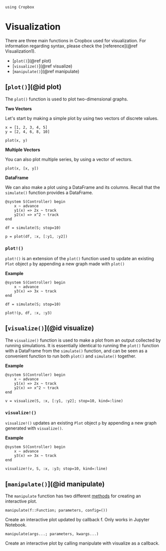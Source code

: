 ```@setup Cropbox
using Cropbox
```

# Visualization

There are three main functions in Cropbox used for visualization. For information regarding syntax, please check the [reference](@ref Visualization1).
* [`plot()`](@ref plot)
* [`visualize()`](@ref visualize)
* [`manipulate()`](@ref manipulate)

## [`plot()`](@id plot)

The `plot()` function is used to plot two-dimensional graphs.

**Two Vectors**

Let's start by making a simple plot by using two vectors of discrete values.

```@example Cropbox
x = [1, 2, 3, 4, 5]
y = [2, 4, 6, 8, 10]

plot(x, y)
```

**Multiple Vectors**

You can also plot multiple series, by using a vector of vectors.

```@example Cropbox
plot(x, [x, y])
```

**DataFrame**

We can also make a plot using a DataFrame and its columns. Recall that the `simulate()` function provides a DataFrame.

```@example Cropbox
@system S(Controller) begin
    x ~ advance
    y1(x) => 2x ~ track
    y2(x) => x^2 ~ track
end

df = simulate(S; stop=10)

p = plot(df, :x, [:y1, :y2])
```

### `plot!()`

`plot!()` is an extension of the `plot()` function used to update an existing `Plot` object `p` by appending a new graph made with `plot()`

**Example**
```@example Cropbox
@system S(Controller) begin
    x ~ advance
    y3(x) => 3x ~ track
end

df = simulate(S; stop=10)

plot!(p, df, :x, :y3)
```

## [`visualize()`](@id visualize)

The `visualize()` function is used to make a plot from an output collected by running simulations. It is essentially identical to running the `plot()` function with a DataFrame from the `simulate()` function, and can be seen as a convenient function to run both `plot()` and `simulate()` together.

**Example**
```@example Cropbox
@system S(Controller) begin
    x ~ advance
    y1(x) => 2x ~ track
    y2(x) => x^2 ~ track
end

v = visualize(S, :x, [:y1, :y2]; stop=10, kind=:line)
```

### `visualize!()`

`visualize!()` updates an existing `Plot` object `p` by appending a new graph generated with `visualize()`. 

**Example**
```@example Cropbox
@system S(Controller) begin
    x ~ advance
    y3(x) => 3x ~ track
end

visualize!(v, S, :x, :y3; stop=10, kind=:line)
```

## [`manipulate()`](@id manipulate)

The `manipulate` function has two different [methods](https://docs.julialang.org/en/v1/manual/methods/) for creating an interactive plot.

```
manipulate(f::Function; parameters, config=())
```
Create an interactive plot updated by callback f. Only works in Jupyter Notebook.

```
manipulate(args...; parameters, kwargs...)
```
Create an interactive plot by calling manipulate with visualize as a callback.
